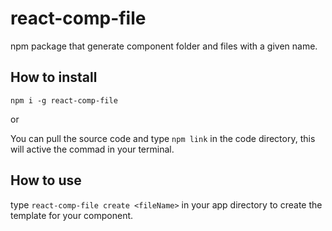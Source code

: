 # react-comp-file

npm package that generate component folder and files with a given name.

## How to install

`npm i -g react-comp-file`

or

You can pull the source code and type `npm link` in the code directory, this will active the commad in your terminal.

## How to use

type `react-comp-file create <fileName>` in your app directory to create the template for your component.

